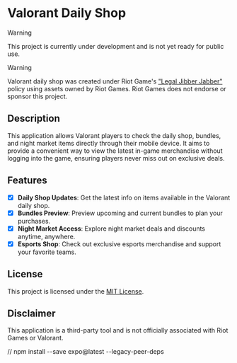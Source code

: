 # Valorant Daily Shop

> [!WARNING]
> This project is currently under development and is not yet ready for public use.

> [!WARNING]
> Valorant daily shop was created under Riot Game's ["Legal Jibber Jabber"](https://www.riotgames.com/en/legal) policy using assets owned by Riot Games. Riot
> Games does not endorse or sponsor this project.

## Description

This application allows Valorant players to check the daily shop, bundles, and night market items directly through their
mobile device. It aims to provide a convenient way to view the latest in-game merchandise without logging into the game,
ensuring players never miss out on exclusive deals.

## Features

- [x] **Daily Shop Updates**: Get the latest info on items available in the Valorant daily shop.
- [x] **Bundles Preview**: Preview upcoming and current bundles to plan your purchases.
- [x] **Night Market Access**: Explore night market deals and discounts anytime, anywhere.
- [x] **Esports Shop**: Check out exclusive esports merchandise and support your favorite teams.

## License

This project is licensed under the [MIT License](LICENSE).

## Disclaimer

This application is a third-party tool and is not officially associated with Riot Games or Valorant.

// npm install --save expo@latest --legacy-peer-deps